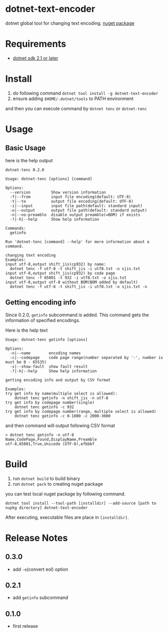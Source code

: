 # dotnet-text-encoder

dotnet global tool for changing text encoding.
[nuget package](https://www.nuget.org/packages/dotnet-text-encoder/)

# Requirements

* [dotnet sdk 2.1 or later](https://dotnet.microsoft.com/download)

# Install

1. do following command
    `dotnet tool install -g dotnet-text-encoder`
2. ensure adding `$HOME/.dotnet/tools` to PATH environment

and then you can execute command by `dotnet tenc` or `dotnet-tenc`

# Usage

## Basic Usage

here is the help output

```
dotnet-tenc 0.2.0

Usage: dotnet-tenc [options] [command]

Options:
  --version         Show version information
  -f|--from         input file encoding(default: UTF-8)
  -t|--to           output file encoding(default: UTF-8)
  -i|--input        input file path(default: standard input)
  -o|--output       output file path(default: standard output)
  -n|--no-preamble  disable output preamble(=BOM) if exists
  -?|-h|--help      Show help information

Commands:
  getinfo           

Run 'dotnet-tenc [command] --help' for more information about a command.

changing text encoding
Examples:
input utf-8,output shift_jis(cp932) by name:
  dotnet tenc -f utf-8 -t shift_jis -i utf8.txt -o sjis.txt
input utf-8,output shift_jis(cp932) by code page
  dotnet tenc -f 65001 -t 932 -i utf8.txt -o sjis.txt
input utf-8,output utf-8 without BOM(BOM added by default)
  dotnet tenc -f utf-8 -t shift_jis -i utf8.txt -o sjis.txt -n
```

## Getting encoding info

Since 0.2.0, `getinfo` subcommand is added.
This command gets the information of specified encodings.

Here is the help text

```
Usage: dotnet-tenc getinfo [options]

Options:
  -n|--name        encoding names
  -c|--codepage    code page range(number separated by '-', number is must be 0 - 65535)
  -s|--show-fault  show fault result
  -?|-h|--help     Show help information

getting encoding info and output by CSV format

Examples:
try get info by name(multiple select is allowed):
    dotnet tenc getinfo -n shift_jis -n utf-8
try get info by codepage number(single)
    dotnet tenc getinfo -c 932
try get info by codepage number(range, multiple select is allowed)
    dotnet tenc getinfo -c 0-1000 -c 2000-3000
```

and then command will output following CSV format

```
> dotnet tenc getinfo -n utf-8
Name,CodePage,Found,DisplayName,Preamble
utf-8,65001,True,Unicode (UTF-8),efbbbf
```

# Build

1. run `dotnet build` to build binary
2. run `dotnet pack` to creating nuget package

you can test local nuget package by following command.

`dotnet tool install --tool-path [installdir] --add-source [path to nupkg directory] dotnet-text-encoder`

After executing, executable files are place in `[installdir]`.

# Release Notes

## 0.3.0

* add `-e`(convert eol) option

## 0.2.1

* add `getinfo` subcommand

## 0.1.0

* first release

